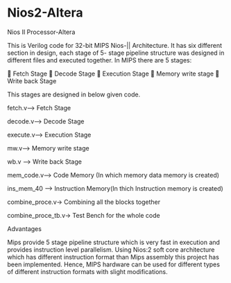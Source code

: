 # Nios2-Altera
Nios II Processor-Altera

This is Verilog code for 32-bit MIPS Nios-|| Architecture. It has six different section in design, each stage of 5- stage pipeline structure was designed in different files and executed together.
In MIPS there are 5 stages:

 Fetch Stage
 Decode Stage
 Execution Stage
 Memory write stage
 Write back Stage

This stages are designed in below given code.

fetch.v-->      Fetch Stage

decode.v-->     Decode Stage

execute.v-->    Execution Stage

mw.v-->         Memory write stage

wb.v -->        Write back Stage

mem_code.v-->   Code Memory (In which memory data memory is created)

ins_mem_40 -->  Instruction Memory(In thich Instruction memory is created)

combine_proce.v-> Combining all the blocks together

combine_proce_tb.v-> Test Bench for the whole code


Advantages

Mips provide 5 stage pipeline structure which is very fast in execution and provides instruction level parallelism. Using Nios:2 soft core architecture which has different instruction format than Mips assembly this project has been implemented. Hence, MIPS hardware can be used for different types of different instruction formats with slight modifications.
